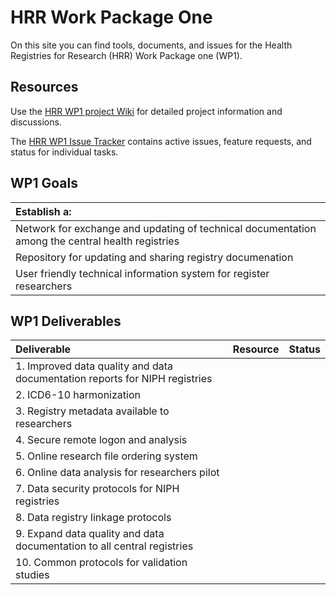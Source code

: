 # HRR Work Package One
On this site you can find tools, documents, and issues for the Health Registries for Research (HRR) Work Package one (WP1).


## Resources

Use the [HRR WP1 project Wiki](https://github.com/hrrno/wp1/wiki) for detailed project information and discussions.

The [HRR WP1 Issue Tracker](https://github.com/hrrno/wp1/issues) contains active issues, feature requests, and status for individual tasks.


## WP1 Goals

| Establish a:  |
| :------------|
| Network for exchange and updating of technical documentation among the central health registries |
| Repository for updating and sharing registry documenation |
| User friendly technical information system for register researchers  |


## WP1 Deliverables

| Deliverable  | Resource  | Status |
| :------------ | ---------------:| -----:|
| 1. Improved data quality and data documentation reports for NIPH registries      |  | |
| 2. ICD6-10 harmonization |  | |
| 3. Registry metadata available to researchers | | |
| 4. Secure remote logon and analysis | | |
| 5. Online research file ordering system | | |
| 6. Online data analysis for researchers pilot | | |
| 7. Data security protocols for NIPH registries | | |
| 8. Data registry linkage protocols | | |
| 9. Expand data quality and data documentation to all central registries | | |
| 10. Common protocols for validation studies | | |



